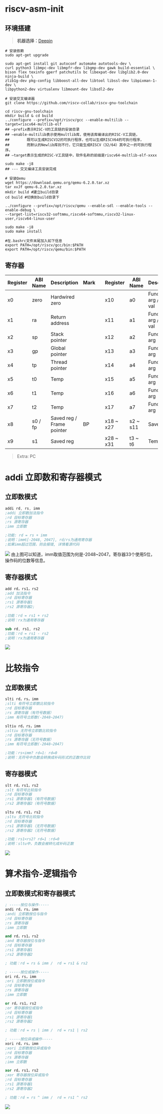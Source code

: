 # riscv-asm-init
## 环境搭建
> **机器选择：**[Deepin](https://mirrors.aliyun.com/deepin-cd/23-nightly/deepin-desktop-community-23-nightly-amd64.iso?spm=a2c6h.25603864.0.0.5b9922a8FpaOsD)
```shell
# 安装依赖
sudo apt-get upgrade

sudo apt-get install git autoconf automake autotools-dev \
curl python3 libmpc-dev libmpfr-dev libgmp-dev gawk build-essential \
bison flex texinfo gperf patchutils bc libexpat-dev libglib2.0-dev ninja-build \
zlib1g-dev pkg-config libboost-all-dev libtool libssl-dev libpixman-1-dev \
libpython2-dev virtualenv libmount-dev libsdl2-dev

# 安装交叉编译器
git clone https://github.com/riscv-collab/riscv-gnu-toolchain

cd riscv-gnu-toolchain
mkdir build & cd build
../configure --prefix=/opt/riscv/gcc --enable-multilib --target=riscv64-multlib-elf
## –prefix表示RISC-V的工具链的安装目录
## –enable-multilib表示使用multlib库，使用该库编译出的RISC-V工具链，
##        既可以生成RISCV32的可执行程序，也可以生成RISCV64的可执行程序，
##        而默认的Newlib库则不行，它只能生成RISCV（32/64）其中之一的可执行程序。
## –target表示生成的RISC-V工具链中，软件名称的前缀是riscv64-multlib-elf-xxxx

sudo make -j8
## --- 交叉编译工具安装完成

# 安装Qemu
wget https://download.qemu.org/qemu-6.2.0.tar.xz
tar xvJf qemu-6.2.0.tar.xz
mkdir build #建立build目录
cd build #切换到build目录下

../configure --prefix=/opt/riscv/qemu --enable-sdl --enable-tools --enable-debug \
--target-list=riscv32-softmmu,riscv64-softmmu,riscv32-linux-user,riscv64-linux-user

sudo make -j8
sudo make install

#在.bashrc文件末尾加入如下信息
export PATH=/opt/riscv/gcc/bin:$PATH
export PATH=/opt/riscv/qemu/bin:$PATH
```
## 寄存器
| Register | ABI Name | Description               | Mark |     | Register  | ABI Name | Description               | Mark |
| -------- | -------- | ------------------------- | ---- | --- | --------- | -------- | ------------------------- | ---- |
| x0       | zero     | Hardwired zero            |      |     | x10       | a0       | Function arg / Return val |      |
| x1       | ra       | Return address            |      |     | x11       | a1       | Function arg / Return val |      |
| x2       | sp       | Stack pointer             |      |     | x12       | a2       | Function arg              |      |
| x3       | gp       | Global pointer            |      |     | x13       | a3       | Function arg              |      |
| x4       | tp       | Thread pointer            |      |     | x14       | a4       | Function arg              |      |
| x5       | t0       | Temp                      |      |     | x15       | a5       | Function arg              |      |
| x6       | t1       | Temp                      |      |     | x16       | a6       | Function arg              |      |
| x7       | t2       | Temp                      |      |     | x17       | a7       | Function arg              |      |
| x8       | s0 / fp  | Saved reg / Frame pointer | BP   |     | x18 ~ x27 | s2 ~ s11 | Saved reg                 |      |
| x9       | s1       | Saved reg                 |      |     | x28 ~ x31 | t3 ~ t6  | Temp                      |      |
> Extra: PC


# addi 立即数和寄存器模式
## 立即数模式
```s
addi rd, rs, imm
;addi 立即数加法指令
;rd 目标寄存器
;rs 源寄存器
;imm 立即数

;功能: rd = rs + imm
;说明：imm∈[-2048, 2047], rd/rs为通用寄存器
;如果imm超过范围，则会报错, 详情看源代码
```
![](./images/addi-imm.png)
由上图可以知道，imm取值范围为何是-2048~2047。寄存器33个使用5位，操作码的位数等信息。

## 寄存器模式
```s
add rd，rs1，rs2
;add 加法指令
;rd 目标寄存器
;rs1 源寄存器1
;rs2 源寄存器2;

;功能：rd = rs1 + rs2
;说明：rx为通用寄存器

sub rd, rs1, rs2
;功能：rd = rs1 - rs2
;说明：rx为通用寄存器
```
![](./images/addi-reg.png)

# 比较指令
## 立即数模式
```s
slti rd，rs，imm
;slti 有符号立即数比较指令
;rd 目标寄存器
;rs 源寄存器（有符号数据）
;imm 有符号立即数(-2048~2047)

sltiu rd，rs，imm
;sltiu 无符号立即数比较指令
;rd 目标寄存器
;rs 源寄存器（无符号数据）
;imm 有符号立即数(-2048~2047)

;功能：rs<imm? rd=1: rd=0
;说明：无符号中负数会转换成补码形式的正数作比较
```

## 寄存器模式
```s
slt rd，rs1，rs2
;slt 有符号比较指令
;rd 目标寄存器
;rs1 源寄存器1（有符号数据）
;rs2 源寄存器2（有符号数据）

sltu rd，rs1，rs2
;sltu 无符号比较指令
;rd 目标寄存器
;rs1 源寄存器1（无符号数据）
;rs2 源寄存器2（无符号数据）

;功能：rs1<rs2? rd=1 :rd=0
;说明：sltu中，负数会被转化成补码正数
```

![](./images/cmp.png)

# 算术指令-逻辑指令
## 立即数模式和寄存器模式
```s
; -----按位与操作-----
andi rd，rs，imm
;andi 立即数按位与指令
;rd 目标寄存器
;rs 源寄存器
;imm 立即数

and rd，rs1，rs2
;and 寄存器按位与指令
;rd 目标寄存器
;rs1 源寄存器1
;rs2 源寄存器2

; 功能：rd = rs & imm /  rd = rs1 & rs2
```
```s
; -----按位或操作-----
ori rd，rs，imm
;ori 立即数按位或指令
;rd 目标寄存器
;rs 源寄存器
;imm 立即数

or rd，rs1，rs2
;or 寄存器按位或指令
;rd 目标寄存器
;rs1 源寄存器1
;rs2 源寄存器2

; 功能：rd = rs | imm /  rd = rs1 | rs2
```
```s
; -----按位异或操作-----
xori rd，rs，imm
;xori 立即数按位异或指令
;rd 目标寄存器
;rs 源寄存器
;imm 立即数

xor rd，rs1，rs2
;xor 寄存器按位异或指令
;rd 目标寄存器
;rs1 源寄存器1
;rs2 源寄存器2

; 功能：rd = rs ^ imm /  rd = rs1 ^ rs2
```

![](./images/logic.png)